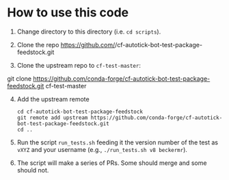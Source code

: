 # How to use this code

1. Change directory to this directory (i.e. `cd scripts`).

2. Clone the repo https://github.com/<username>/cf-autotick-bot-test-package-feedstock.git

3. Clone the upstream repo to `cf-test-master`:

  git clone https://github.com/conda-forge/cf-autotick-bot-test-package-feedstock.git cf-test-master

4. Add the upstream remote

   ```
   cd cf-autotick-bot-test-package-feedstock
   git remote add upstream https://github.com/conda-forge/cf-autotick-bot-test-package-feedstock.git
   cd ..
   ```

5. Run the script `run_tests.sh` feeding it the version number of the test as `vXYZ`
   and your username (e.g., `./run_tests.sh v8 beckermr`).

6. The script will make a series of PRs. Some should merge and some should not.
